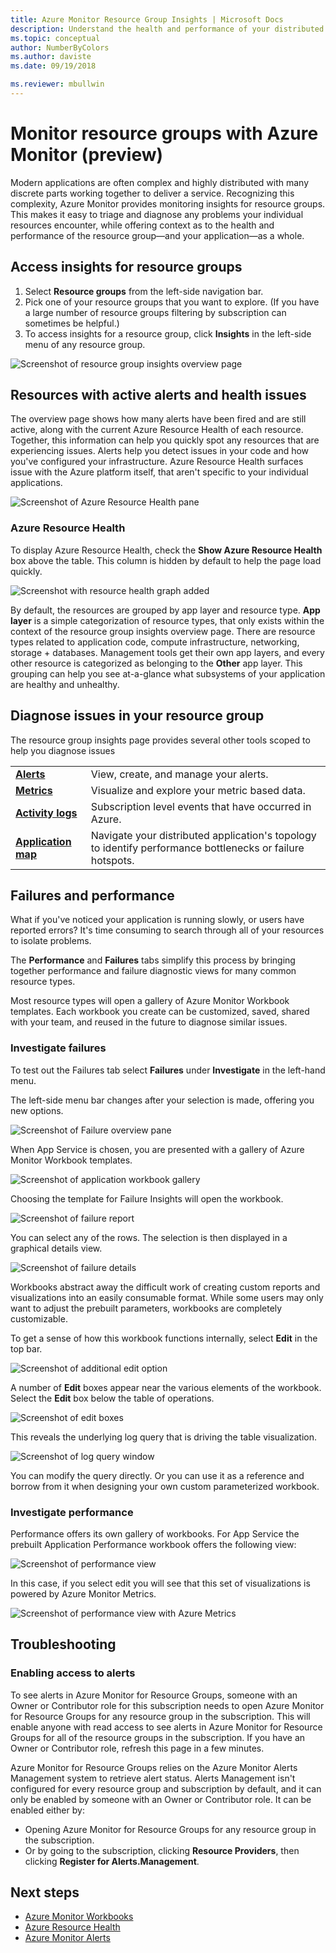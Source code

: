 ```yaml
---
title: Azure Monitor Resource Group Insights | Microsoft Docs
description: Understand the health and performance of your distributed applications and services at the Resource Group level with Azure Monitor
ms.topic: conceptual
author: NumberByColors
ms.author: daviste
ms.date: 09/19/2018

ms.reviewer: mbullwin
---
```


# Monitor resource groups with Azure Monitor (preview)

Modern applications are often complex and highly distributed with many discrete parts working together to deliver a service. Recognizing this complexity, Azure Monitor provides monitoring insights for resource groups. This makes it easy to triage and diagnose any problems your individual resources encounter, while offering context as to the health and performance of the resource group&mdash;and your application&mdash;as a whole.

## Access insights for resource groups

1. Select **Resource groups**  from the left-side navigation bar.
2. Pick one of your resource groups that you want to explore. (If you have a large number of resource groups filtering by subscription can sometimes be helpful.)
3. To access insights for a resource group, click **Insights** in the left-side menu of any resource group.

![Screenshot of resource group insights overview page](./media/resource-group-insights/0001-overview.png)

## Resources with active alerts and health issues

The overview page shows how many alerts have been fired and are still active, along with the current Azure Resource Health of each resource. Together, this information can help you quickly spot any resources that are experiencing issues. Alerts help you detect issues in your code and how you've configured your infrastructure. Azure Resource Health surfaces issue with the Azure platform itself, that aren't specific to your individual applications.

![Screenshot of Azure Resource Health pane](./media/resource-group-insights/0002-overview.png)

### Azure Resource Health

To display Azure Resource Health, check the **Show Azure Resource Health** box above the table. This column is hidden by default to help the page load quickly.

![Screenshot with resource health graph added](./media/resource-group-insights/0003-overview.png)

By default, the resources are grouped by app layer and resource type. **App layer** is a simple categorization of resource types, that only exists within the context of the resource group insights overview page. There are resource types related to application code, compute infrastructure, networking, storage + databases. Management tools get their own app layers, and every other resource is categorized as belonging to the **Other** app layer. This grouping can help you see at-a-glance what subsystems of your application are healthy and unhealthy.

## Diagnose issues in your resource group

The resource group insights page provides several other tools scoped to help you diagnose issues

   |         |          |
   | ---------------- |:-----|
   | [**Alerts**](../alerts/alerts-overview.md)      |  View, create, and manage your alerts. |
   | [**Metrics**](../data-platform.md) | Visualize and explore your metric based data.    |
   | [**Activity logs**](../essentials/platform-logs-overview.md) | Subscription level events that have occurred in Azure.  |
   | [**Application map**](../app/app-map.md) | Navigate your distributed application's topology to identify performance bottlenecks or failure hotspots. |

## Failures and performance

What if you've noticed your application is running slowly, or users have reported errors? It's time consuming to search through all of your resources to isolate problems.

The **Performance** and **Failures** tabs simplify this process by bringing together performance and failure diagnostic views for many common resource types.

Most resource types will open a gallery of Azure Monitor Workbook templates. Each workbook you create can be customized, saved, shared with your team, and reused in the future to diagnose similar issues.

### Investigate failures

To test out the Failures tab select **Failures** under **Investigate** in the left-hand menu.

The left-side menu bar changes after your selection is made, offering you new options.

![Screenshot of Failure overview pane](./media/resource-group-insights/00004-failures.png)

When App Service is chosen, you are presented with a gallery of Azure Monitor Workbook templates.

![Screenshot of application workbook gallery](./media/resource-group-insights/0005-failure-insights-workbook.png)

Choosing the template for Failure Insights will open the workbook.

![Screenshot of failure report](./media/resource-group-insights/0006-failure-visual.png)

You can select any of the rows. The selection is then displayed in a graphical details view.

![Screenshot of failure details](./media/resource-group-insights/0007-failure-details.png)

Workbooks abstract away the difficult work of creating custom reports and visualizations into an easily consumable format. While some users may only want to adjust the prebuilt parameters, workbooks are completely customizable.

To get a sense of how this workbook functions internally, select **Edit** in the top bar.

![Screenshot of additional edit option](./media/resource-group-insights/0008-failure-edit.png)

A number of **Edit** boxes appear near the various elements of the workbook. Select the **Edit** box below the table of operations.

![Screenshot of edit boxes](./media/resource-group-insights/0009-failure-edit-graph.png)

This reveals the underlying log query that is driving the table visualization.

 ![Screenshot of log query window](./media/resource-group-insights/0010-failure-edit-query.png)

You can modify the query directly. Or you can use it as a reference and borrow from it when designing your own custom parameterized workbook.

### Investigate performance

Performance offers its own gallery of workbooks. For App Service the prebuilt Application Performance workbook offers the following view:

 ![Screenshot of performance view](./media/resource-group-insights/0011-performance.png)

In this case, if you select edit you will see that this set of visualizations is powered by Azure Monitor Metrics.

 ![Screenshot of performance view with Azure Metrics](./media/resource-group-insights/0012-performance-metrics.png)

## Troubleshooting

### Enabling access to alerts

To see alerts in Azure Monitor for Resource Groups, someone with an Owner or Contributor role for this subscription needs to open Azure Monitor for Resource Groups for any resource group in the subscription. This will enable anyone with read access to see alerts in Azure Monitor for Resource Groups for all of the resource groups in the subscription. If you have an Owner or Contributor role, refresh this page in a few minutes.

Azure Monitor for Resource Groups relies on the Azure Monitor Alerts Management system to retrieve alert status. Alerts Management isn't configured for every resource group and subscription by default, and it can only be enabled by someone with an Owner or Contributor role. It can be enabled either by:
* Opening Azure Monitor for Resource Groups for any resource group in the subscription.
* Or by going to the subscription, clicking **Resource Providers**, then clicking **Register for Alerts.Management**.

## Next steps

- [Azure Monitor Workbooks](../visualize/workbooks-overview.md)
- [Azure Resource Health](../../service-health/resource-health-overview.md)
- [Azure Monitor Alerts](../alerts/alerts-overview.md)
